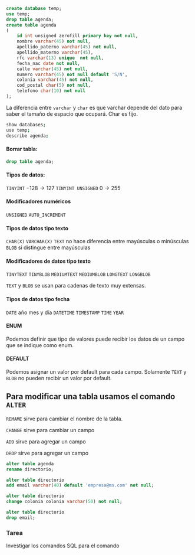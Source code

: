 ```sql
create database temp;
use temp;
drop table agenda;
create table agenda
(
    id int unsigned zerofill primary key not null,
    nombre varchar(45) not null,
    apellido_paterno varchar(45) not null,
    apellido_materno varchar(45),
    rfc varchar(13) unique  not null,
    fecha_nac date not null,
    calle varchar(45) not null,
    numero varchar(45) not null default 'S/N',
    colonia varchar(45) not null,
    cod_postal char(5) not null,
    telefono char(10) not null
);
```
La diferencia entre `varchar` y `char` es que varchar depende del dato para saber el tamaño de espacio que ocupará. Char es fijo.

```sh
show databases;
use temp;
describe agenda;
```

#### Borrar tabla:
```sql
drop table agenda;
```

#### Tipos de datos:
`TINYINT` $-128 \to 127$
`TINYINT UNSIGNED` $0 \to 255$


#### Modificadores numéricos
`UNSIGNED`
`AUTO_INCREMENT`

#### Tipos de datos tipo texto
`CHAR(X)`
`VARCHAR(X)`
`TEXT` no hace diferencia entre mayúsculas o minúsculas
`BLOB` si distingue entre mayúsculas

#### Modificadores de datos tipo texto
`TINYTEXT` 
`TINYBLOB`
`MEDIUMTEXT` 
`MEDIUMBLOB`
`LONGTEXT` 
`LONGBLOB`

`TEXT` y `BLOB` se usan para cadenas de texto muy extensas.

#### Tipos de datos tipo fecha
`DATE` año mes y día
`DATETIME`
`TIMESTAMP`
`TIME`
`YEAR`


#### ENUM
Podemos definir que tipo de valores puede recibir los datos de un campo que se indique como enum.

#### DEFAULT
Podemos asignar un valor por default para cada campo. Solamente `TEXT` y `BLOB` no pueden recibir un valor por default.

## Para modificar una tabla usamos el comando `ALTER`

`REMAME` sirve para cambiar el nombre de la tabla.

`CHANGE` sirve para cambiar un campo

`ADD` sirve para agregar un campo

`DROP` sirve para agregar un campo

```sql
alter table agenda
rename directorio;

alter table directorio
add email varchar(40) default 'empresa@ms.com' not null;

alter table directorio
change colonia colonia varchar(50) not null;

alter table directorio
drop email;

```

### Tarea
Investigar los comandos SQL para el comando 